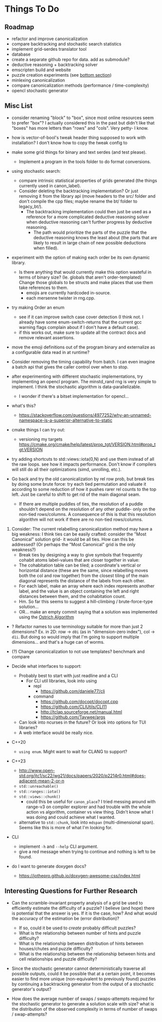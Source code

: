 # Things To Do

## Roadmap

- refactor and improve canonicalization
- compare backtracking and stochastic search statistics
- implement grid-serdes translator tool
- database
- create a separate github repo for data. add as submodule?
- deductive reasoning + backtracking solver
- emscripten build and website
- puzzle creation experiments (see [bottom section](#interesting-questions-for-further-research))
- minlexing canonicalization
- compare canonicalization methods (performance / time-complexity)
- opencl stochastic generator

## Misc List

- consider renaming "block" to "box", since most online resources seem to prefer "box"? I actually considered this in the past but didn't like that "boxes" has more letters than "rows" and "cols". Very petty- I know.

- how is vector-of-bool's tweak header thing supposed to work with installation? I don't know how to copy the tweak config to 

- make some grid things for binary and text serdes (and test please).
  - Implement a program in the tools folder to do format conversions.

- using stochastic search:
  - compare intrinsic statistical properties of grids generated (the things currently used in canon\_label).
  - Consider deleting the backtracking implementation? Or just removing it from the library api (move headers to the src/ folder and don't compile the cpp files; maybe rename the bt/ folder to legacy\_bt/).
    - The backtracking implementation could then just be used as a reference for a more complicated deductive reasoning solver when deductive reasoning can't further progress by deductive reasoning.
      - The path would prioritize the parts of the puzzle that the deductive reasoning knows the least about (the parts that are likely to result in large chain of new possible deductions when filled).

- experiment with the option of making each order be its own dynamic library.
  - Is there anything that would currently make this option wasteful in terms of binary size? (Ie. globals that aren't order-templated) Change those globals to be structs and make places that use them take references to them.
    - emojis are currently hardcoded in-source.
    - each mersenne twister in rng.cpp.
- try making Order an enum
  - see if it can improve switch case cover detection (I think not. I already have some enum-switch-returns that the current gcc warning flags complain about if I don't have a default case).
  - if this works out, make sure to update all the contract docs and remove relevant assertions.
- move the emoji definitions out of the program binary and externalize as a configurable data read in at runtime?
- Consider removing the timing capability from batch. I can even imagine a batch api that gives the caller control over when to stop.

- after experimenting with different stochastic implementations, try implementing an opencl program. The minstd_rand rng is very simple to implement. I think the stochastic algorithm is data-parallelizable.
  - I wonder if there's a bitset implementation for opencl...

- what's this?
  - https://stackoverflow.com/questions/4977252/why-an-unnamed-namespace-is-a-superior-alternative-to-static

- cmake things I can try out:
  - versioning my targets https://cmake.org/cmake/help/latest/prop_tgt/VERSION.html#prop_tgt:VERSION

- try adding shortcuts to std::views::iota(0,N) and use them instead of all the raw loops. see how it impacts performance. Don't know if compilers will still do all their optimizations (simd, unrolling, etc.).

- Go back and try the old canonicalization by rel row prob, but break ties by doing some brute force: try each tied permutation and valuate it according to some reduction of how it pushes rarer rel counts to the top left. Just be careful to shift to get rid of the main diagonal seam.
  - If there are multiple puddles of ties, the resolution of a puddle shouldn't depend on the resolution of any other puddle- only on the non-tied rows/columns. A consequence of this is that this resolution algorithm will not work if there are no non-tied rows/columns.

1. Consider: The current relabelling canonicalization method may have a big weakness: I think ties can be easily crafted: consider the "Most Canonical" solution grid- it would be all ties. How can this be addressed? (Or perhaps the "Most Canonical" grid is the only weakness?)
    - Break ties by designing a way to give symbols that frequently cohabit atoms label-values that are closer together in value:
    - The cohabitation table can be tiled; a coordinate's vertical or horizontal distance (these are the same, since relabelling moves both the col and row together) from the closest tiling of the main diagonal represents the distance of the labels from each other.
    - For each label, make an array where each index represents another label, and the value is an object containing the left and right distances between them, and the cohabitation count.
    - Hm. So far this seems to suggest a hill-climbing / brute-force-type solution...
    - OR... make an empty commit saying that a solution was implemented using the [Ostrich Algorithm](https://en.wikipedia.org/wiki/Ostrich_algorithm)

- ? Refactor names to use terminology suitable for more than just 2 dimensions? Ex. in 2D: row -> `d0i` (as in "dimension-zero index"), col -> `d1i`. But doing so would imply that I'm going to support multiple dimensions... and that's a huge can of worms.

- (?) Change canonicalization to not use templates? benchmark and compare
- Decide what interfaces to support:
  - Probably best to start with just readline and a CLI
    - For CLI util libraries, look into using
      - repl
        - https://github.com/daniele77/cli
      - command
        - https://github.com/docopt/docopt.cpp
        - https://github.com/CLIUtils/CLI11
        - http://tclap.sourceforge.net/manual.html
        - https://github.com/Taywee/args
  - Can look into ncurses in the future? Or look into options for TUI libraries?
  - A web interface would be really nice.
- C++20
  - `using enum`. Might want to wait for CLANG to support?
- C++23
  - http://www.open-std.org/jtc1/sc22/wg21/docs/papers/2020/p2214r0.html#does-adjacent-mean-2-or-n
  - `std::unreachable()`
  - `std::ranges::iota()`
  - `std::views::chunk()`
    - could this be useful for `canon_place`? I tried messing around with range-v3 on compiler explorer and had trouble with the whole action vs algorithm, container vs view thing. Didn't know what I was doing and could achieve what I wanted.
  - alternative to `std::chunk`, look into `mdspan` (multi-dimensional span). Seems like this is more of what I'm looking for.
- CLI
  - implement `-h` and `--help` CLI argument.
  - give a red message when trying to continue and nothing is left to be found.
- do I want to generate doxygen docs?
  - https://jothepro.github.io/doxygen-awesome-css/index.html

## Interesting Questions for Further Research

- Can the scramble-invariant property analysis of a grid be used to efficiently estimate the difficulty of a puzzle? I believe (and hope) there is potential that the answer is yes. If it is the case, how? And what would the accuracy of the estimation be (error distribution)?
  - If so, could it be used to _create_ probably difficult puzzles?
  - What is the relationship between number of hints and puzzle difficulty?
  - What is the relationship between distribution of hints between houses/chutes and puzzle difficulty?
  - What is the relationship between the relationship between hints and cell relationships and puzzle difficulty?

- Since the stochastic generator cannot deterministically traverse all possible outputs, could it be possible that at a certain point, it becomes easier to find more unique (non-equivalent to previously found) puzzles by continuing a backtracking generator from the output of a stochastic generator's output?

- How does the average number of swaps / swaps-attempts required for the stochastic generator to generate a solution scale with size? what is the distribution of the observed complexity in terms of number of swaps / swap-attempts?